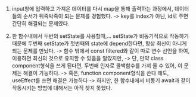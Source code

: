 1. input창에 입력하고 가져온 데이터를 다시 map을 통해 출력하는 과정에서, 
데이터들의 순서가 뒤죽박죽이 되는 문제를 경험했다.
-> key를 index가 아닌, id로 주면 간단히 해결되는 문제였다. 


2. 한 함수내에서 두번의 setState를 사용할때,...
setState가 비동기적으로 작동하기 때문에  두번째 setState가 첫번째의 state에 depend한다면, 항상 최신이 아니게 되는 문제를 만났다. 
-> 함수 밖에서 const filtered와 같이 따로 변수 선언을 하여, 이용하면 최신의 것으로 유지할 수 있음을 알았지만,
-> 단, 만약 class component형식을 쓰게 된다면, 두번째 인자로 콜백함수를 가져 올 수 있어, 이 문제는 해결이 가능하다. 
-> 혹은, function component형식을 쓴다 해도, useEffect를 쓰면 해결은 가능하다
-> 하지만, 한 함수내에서 비동기 await과 같이 작동시키는 방법에 대해서는 아직 찾지 못했다. 
